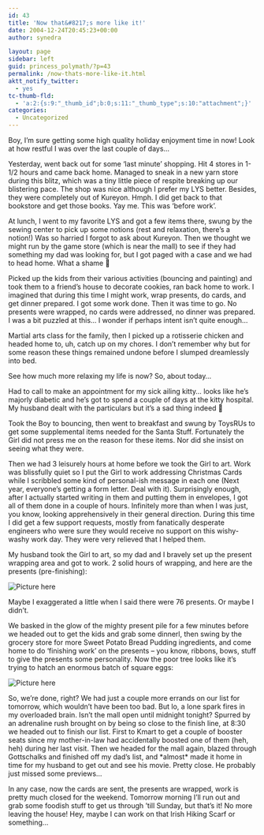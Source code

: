 ```yaml
---
id: 43
title: 'Now that&#8217;s more like it!'
date: 2004-12-24T20:45:23+00:00
author: synedra

layout: page
sidebar: left
guid: princess_polymath/?p=43
permalink: /now-thats-more-like-it.html
aktt_notify_twitter:
  - yes
tc-thumb-fld:
  - 'a:2:{s:9:"_thumb_id";b:0;s:11:"_thumb_type";s:10:"attachment";}'
categories:
  - Uncategorized
---
```

Boy, I&#8217;m sure getting some high quality holiday enjoyment time in now! Look at how restful I was over the last couple of days&#8230;
  
Yesterday, went back out for some &#8216;last minute&#8217; shopping. Hit 4 stores in 1-1/2 hours and came back home. Managed to sneak in a new yarn store during this blitz, which was a tiny little piece of respite breaking up our blistering pace. The shop was nice although I prefer my LYS better. Besides, they were completely out of Kureyon. Hmph. I did get back to that bookstore and get those books. Yay me. This was &#8216;before work&#8217;.
  
At lunch, I went to my favorite LYS and got a few items there, swung by the sewing center to pick up some notions (rest and relaxation, there&#8217;s a notion!) Was so harried I forgot to ask about Kureyon. Then we thought we might run by the game store (which is near the mall) to see if they had something my dad was looking for, but I got paged with a case and we had to head home. What a shame 🙂
  
Picked up the kids from their various activities (bouncing and painting) and took them to a friend&#8217;s house to decorate cookies, ran back home to work. I imagined that during this time I might work, wrap presents, do cards, and get dinner prepared. I got some work done. Then it was time to go. No presents were wrapped, no cards were addressed, no dinner was prepared. I was a bit puzzled at this&#8230; I wonder if perhaps intent isn&#8217;t quite enough&#8230;
  
Martial arts class for the family, then I picked up a rotisserie chicken and headed home to, uh, catch up on my chores. I don&#8217;t remember why but for some reason these things remained undone before I slumped dreamlessly into bed.
  
See how much more relaxing my life is now? So, about today&#8230;
  
Had to call to make an appointment for my sick ailing kitty&#8230; looks like he&#8217;s majorly diabetic and he&#8217;s got to spend a couple of days at the kitty hospital. My husband dealt with the particulars but it&#8217;s a sad thing indeed 🙁
  
Took the Boy to bouncing, then went to breakfast and swung by ToysRUs to get some supplemental items needed for the Santa Stuff. Fortunately the Girl did not press me on the reason for these items. Nor did she insist on seeing what they were.
  
Then we had 3 leisurely hours at home before we took the Girl to art. Work was blissfully quiet so I put the Girl to work addressing Christmas Cards while I scribbled some kind of personal-ish message in each one (Next year, everyone&#8217;s getting a form letter. Deal with it). Surprisingly enough, after I actually started writing in them and putting them in envelopes, I got all of them done in a couple of hours. Infinitely more than when I was just, you know, looking apprehensively in their general direction. During this time I did get a few support requests, mostly from fanatically desperate engineers who were sure they would receive no support on this wishy-washy work day. They were very relieved that I helped them.
  
My husband took the Girl to art, so my dad and I bravely set up the present wrapping area and got to work. 2 solid hours of wrapping, and here are the presents (pre-finishing):
  
![Picture here](http://www.perlgoddess.com/blog/images/pile1.jpg)
  
Maybe I exaggerated a little when I said there were 76 presents. Or maybe I didn&#8217;t.
  
We basked in the glow of the mighty present pile for a few minutes before we headed out to get the kids and grab some dinnerl, then swing by the grocery store for more Sweet Potato Bread Pudding ingredients, and come home to do &#8216;finishing work&#8217; on the presents &#8211; you know, ribbons, bows, stuff to give the presents some personality. Now the poor tree looks like it&#8217;s trying to hatch an enormous batch of square eggs:
  
![Picture here](http://www.perlgoddess.com/blog/images/pile2.jpg)
  
So, we&#8217;re done, right? We had just a couple more errands on our list for tomorrow, which wouldn&#8217;t have been too bad. But lo, a lone spark fires in my overloaded brain. Isn&#8217;t the mall open until midnight tonight? Spurred by an adrenaline rush brought on by being so close to the finish line, at 8:30 we headed out to finish our list. First to Kmart to get a couple of booster seats since my mother-in-law had accidentally boosted one of them (heh, heh) during her last visit. Then we headed for the mall again, blazed through Gottschalks and finished off my dad&#8217;s list, and \*almost\* made it home in time for my husband to get out and see his movie. Pretty close. He probably just missed some previews&#8230;
  
In any case, now the cards are sent, the presents are wrapped, work is pretty much closed for the weekend. Tomorrow morning I&#8217;ll run out and grab some foodish stuff to get us through &#8217;till Sunday, but that&#8217;s it! No more leaving the house! Hey, maybe I can work on that Irish Hiking Scarf or something&#8230;